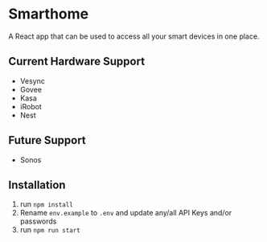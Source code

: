 # Smarthome

A React app that can be used to access all your smart devices in one place.

## Current Hardware Support
- Vesync
- Govee
- Kasa
- iRobot
- Nest

## Future Support
- Sonos

## Installation
1. run `npm install`
2. Rename `env.example` to `.env` and update any/all API Keys and/or passwords
3. run `npm run start`
